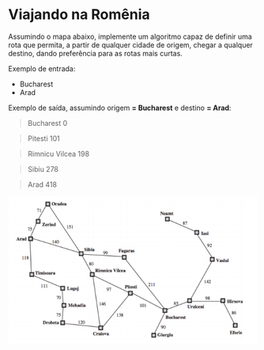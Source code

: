 # Viajando na Romênia
Assumindo o mapa abaixo, implemente um algoritmo capaz de definir uma rota que permita,	a partir de qualquer cidade de origem, chegar a qualquer destino, dando preferência para as rotas mais curtas.

Exemplo	de entrada:

- Bucharest
- Arad

Exemplo	de saída, assumindo origem **= Bucharest** e destino **= Arad**:

>Bucharest 0

>Pitesti 101

>Rimnicu Vilcea 198

>Sibiu 278

>Arad 418

![Alt text](./mapa-romenia.png?raw=true "Mapa Romenia")
